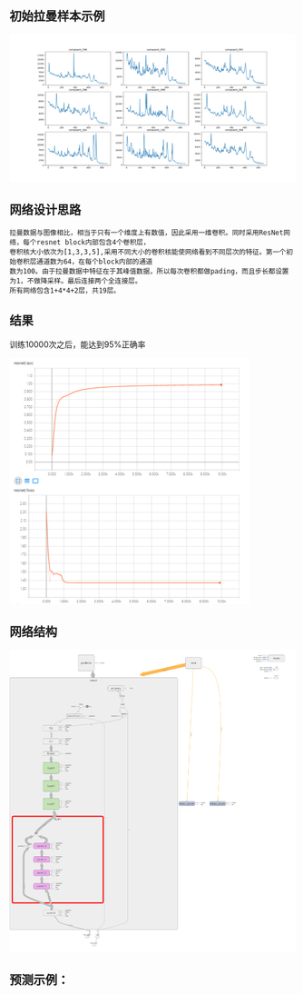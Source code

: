 ## 初始拉曼样本示例

![Image text](https://github.com/852569069/code/blob/master/paper%20data/%E5%A4%8D%E6%9D%82%E6%A0%B7%E6%9C%AC/images/%E5%9B%BE%E7%89%871.png)

## 网络设计思路
    拉曼数据与图像相比，相当于只有一个维度上有数值，因此采用一维卷积。同时采用ResNet网络，每个resnet block内部包含4个卷积层，
    卷积核大小依次为[1,3,3,5],采用不同大小的卷积核能使网络看到不同层次的特征。第一个初始卷积层通道数为64，在每个block内部的通道
    数为100。由于拉曼数据中特征在于其峰值数据，所以每次卷积都做pading，而且步长都设置为1，不做降采样。最后连接两个全连接层。
    所有网络包含1+4*4+2层，共19层。

## 结果
训练10000次之后，能达到95%正确率

![Image text](https://github.com/852569069/code/blob/master/paper%20data/%E5%A4%8D%E6%9D%82%E6%A0%B7%E6%9C%AC/images/%E5%9B%BE%E7%89%872.png)
## 网络结构

![Image text](https://github.com/852569069/code/blob/master/paper%20data/%E5%A4%8D%E6%9D%82%E6%A0%B7%E6%9C%AC/images/graph_large_attrs_key%3D_too_large_attrs%26limit_attr_size%3D1024%26run%3D%20(1).png)

## 预测示例：
 


